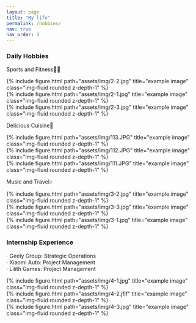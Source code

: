 ```yaml
---
layout: page
title: "My life"
permalink: /hobbies/
nav: true
nav_order: 3
---
```


### Daily Hobbies 
Sports and Fitness🏃‍♀️
<div class="row">
    <div class="col-sm mt-3 mt-md-0">
        {% include figure.html path="assets/img/2-2.jpg" title="example image" class="img-fluid rounded z-depth-1" %}
    </div>
    <div class="col-sm mt-3 mt-md-0">
        {% include figure.html path="assets/img/2-1.jpg" title="example image" class="img-fluid rounded z-depth-1" %}
    </div>
    <div class="col-sm mt-3 mt-md-0">
        {% include figure.html path="assets/img/2-3.jpg" title="example image" class="img-fluid rounded z-depth-1" %}
    </div>
</div>   


Delicious Cuisine🍜
<div class="row">
    <div class="col-sm mt-3 mt-md-0">
        {% include figure.html path="assets/img/113.JPG" title="example image" class="img-fluid rounded z-depth-1" %}
    </div>
    <div class="col-sm mt-3 mt-md-0">
        {% include figure.html path="assets/img/112.JPG" title="example image" class="img-fluid rounded z-depth-1" %}
    </div>
    <div class="col-sm mt-3 mt-md-0">
        {% include figure.html path="assets/img/111.JPG" title="example image" class="img-fluid rounded z-depth-1" %}
    </div>
</div>     

Music and Travel🎶
<div class="row">
    <div class="col-sm mt-3 mt-md-0">
        {% include figure.html path="assets/img/3-2.jpg" title="example image" class="img-fluid rounded z-depth-1" %}
    </div>
    <div class="col-sm mt-3 mt-md-0">
        {% include figure.html path="assets/img/3-3.jpg" title="example image" class="img-fluid rounded z-depth-1" %}
    </div>
    <div class="col-sm mt-3 mt-md-0">
        {% include figure.html path="assets/img/3-1.jpg" title="example image" class="img-fluid rounded z-depth-1" %}
    </div>
</div>    


### Internship Experience
· Geely Group: Strategic Operations   
· Xiaomi Auto: Project Management   
· Lilith Games: Project Management   
<div class="row">
    <div class="col-sm mt-3 mt-md-0">
        {% include figure.html path="assets/img/4-1.jpg" title="example image" class="img-fluid rounded z-depth-1" %}
    </div>
    <div class="col-sm mt-3 mt-md-0">
        {% include figure.html path="assets/img/4-2.jfif" title="example image" class="img-fluid rounded z-depth-1" %}
    </div>
    <div class="col-sm mt-3 mt-md-0">
        {% include figure.html path="assets/img/4-3.jpg" title="example image" class="img-fluid rounded z-depth-1" %}
    </div>
</div> 

